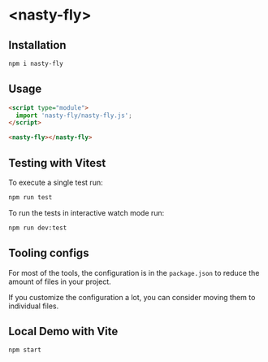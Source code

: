 # \<nasty-fly>

## Installation

```bash
npm i nasty-fly
```

## Usage

```html
<script type="module">
  import 'nasty-fly/nasty-fly.js';
</script>

<nasty-fly></nasty-fly>
```

## Testing with Vitest

To execute a single test run:

```bash
npm run test
```

To run the tests in interactive watch mode run:

```bash
npm run dev:test
```

## Tooling configs

For most of the tools, the configuration is in the `package.json` to reduce the amount of files in your project.

If you customize the configuration a lot, you can consider moving them to individual files.

## Local Demo with Vite

```bash
npm start
```

